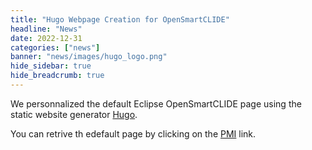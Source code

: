```yaml
---
title: "Hugo Webpage Creation for OpenSmartCLIDE"
headline: "News"
date: 2022-12-31
categories: ["news"]
banner: "news/images/hugo_logo.png"
hide_sidebar: true
hide_breadcrumb: true
---
```



We personnalized the default Eclipse OpenSmartCLIDE page using the static website generator [Hugo](https://gohugo.io/).

You can retrive th edefault page by clicking on the [PMI](https://projects.eclipse.org/projects/ecd.opensmartclide) link.

